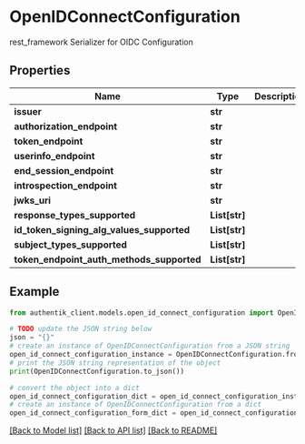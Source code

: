 # OpenIDConnectConfiguration

rest_framework Serializer for OIDC Configuration

## Properties

Name | Type | Description | Notes
------------ | ------------- | ------------- | -------------
**issuer** | **str** |  | 
**authorization_endpoint** | **str** |  | 
**token_endpoint** | **str** |  | 
**userinfo_endpoint** | **str** |  | 
**end_session_endpoint** | **str** |  | 
**introspection_endpoint** | **str** |  | 
**jwks_uri** | **str** |  | 
**response_types_supported** | **List[str]** |  | 
**id_token_signing_alg_values_supported** | **List[str]** |  | 
**subject_types_supported** | **List[str]** |  | 
**token_endpoint_auth_methods_supported** | **List[str]** |  | 

## Example

```python
from authentik_client.models.open_id_connect_configuration import OpenIDConnectConfiguration

# TODO update the JSON string below
json = "{}"
# create an instance of OpenIDConnectConfiguration from a JSON string
open_id_connect_configuration_instance = OpenIDConnectConfiguration.from_json(json)
# print the JSON string representation of the object
print(OpenIDConnectConfiguration.to_json())

# convert the object into a dict
open_id_connect_configuration_dict = open_id_connect_configuration_instance.to_dict()
# create an instance of OpenIDConnectConfiguration from a dict
open_id_connect_configuration_form_dict = open_id_connect_configuration.from_dict(open_id_connect_configuration_dict)
```
[[Back to Model list]](../README.md#documentation-for-models) [[Back to API list]](../README.md#documentation-for-api-endpoints) [[Back to README]](../README.md)


